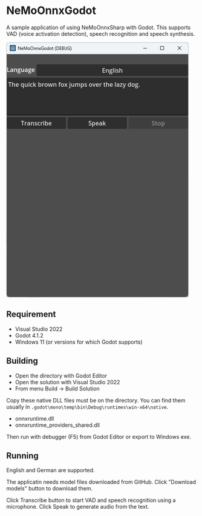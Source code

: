 # NeMoOnnxGodot

A sample application of using NeMoOnnxSharp with Godot.
This supports VAD (voice activation detection), speech recognition and speech synthesis.

![screen shot](screenshot.png)

## Requirement

- Visual Studio 2022
- Godot 4.1.2
- Windows 11 (or versions for which Godot supports)

## Building

- Open the directory with Godot Editor
- Open the solution with Visual Studio 2022
- From menu Build -> Build Solution

Copy these native DLL files must be on the directory. You can
find them usually in `.godot\mono\temp\bin\Debug\runtimes\win-x64\native`.

- onnxruntime.dll
- onnxruntime_providers_shared.dll

Then run with debugger (F5) from Godot Editor
or export to Windows exe.

## Running

English and German are supported.

The applicatin needs model files downloaded from GitHub.
Click "Download models" button to download them.

Click Transcribe button to start VAD and speech recognition using a microphone.
Click Speak to generate audio from the text.
